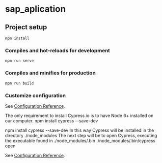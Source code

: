 # sap_aplication

## Project setup
```
npm install
```

### Compiles and hot-reloads for development
```
npm run serve
```

### Compiles and minifies for production
```
npm run build
```

### Customize configuration
See [Configuration Reference](https://cli.vuejs.org/config/).

The only requirement to install Cypress.io is to have Node 6+ installed on our computer.
npm install cypress --save-dev

npm install cypress --save-dev
In this way Cypress will be installed in the directory ./node_modules
The next step will be to open Cypress, executing the executable found in ./node_modules/.bin
./node_modules/.bin/cypress open

See [Configuration Reference](https://www.cypress.io/).
